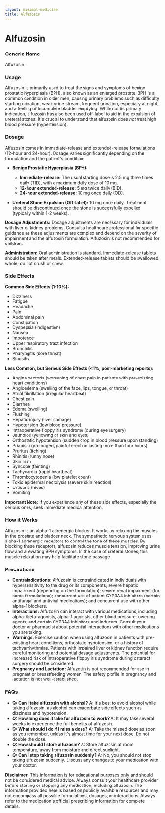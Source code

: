 ```yaml
---
layout: minimal-medicine
title: Alfuzosin
---
```


# Alfuzosin
### Generic Name
Alfuzosin

### Usage
Alfuzosin is primarily used to treat the signs and symptoms of benign prostatic hyperplasia (BPH), also known as an enlarged prostate.  BPH is a common condition in older men, causing urinary problems such as difficulty starting urination, weak urine stream, frequent urination, especially at night, and a feeling of incomplete bladder emptying.  While not its primary indication, alfuzosin has also been used off-label to aid in the expulsion of ureteral stones.  It's crucial to understand that alfuzosin does *not* treat high blood pressure (hypertension).

### Dosage
Alfuzosin comes in immediate-release and extended-release formulations (12-hour and 24-hour). Dosage varies significantly depending on the formulation and the patient's condition:

* **Benign Prostatic Hyperplasia (BPH):**
    * **Immediate-release:** The usual starting dose is 2.5 mg three times daily (TID), with a maximum daily dose of 10 mg.
    * **12-hour extended-release:** 5 mg twice daily (BID).
    * **24-hour extended-release:** 10 mg once daily (OD).

* **Ureteral Stone Expulsion (Off-label):** 10 mg once daily. Treatment should be discontinued once the stone is successfully expelled (typically within 1-2 weeks).

**Dosage Adjustments:**  Dosage adjustments are necessary for individuals with liver or kidney problems.  Consult a healthcare professional for specific guidance as these adjustments are complex and depend on the severity of impairment and the alfuzosin formulation.  Alfuzosin is not recommended for children.

**Administration:** Oral administration is standard.  Immediate-release tablets should be taken after meals. Extended-release tablets should be swallowed whole; do not crush or chew.

### Side Effects
**Common Side Effects (1-10%):**

* Dizziness
* Fatigue
* Headache
* Pain
* Abdominal pain
* Constipation
* Dyspepsia (indigestion)
* Nausea
* Impotence
* Upper respiratory tract infection
* Bronchitis
* Pharyngitis (sore throat)
* Sinusitis


**Less Common, but Serious Side Effects (<1%, post-marketing reports):**

* Angina pectoris (worsening of chest pain in patients with pre-existing heart conditions)
* Angioedema (swelling of the face, lips, tongue, or throat)
* Atrial fibrillation (irregular heartbeat)
* Chest pain
* Diarrhea
* Edema (swelling)
* Flushing
* Hepatic injury (liver damage)
* Hypotension (low blood pressure)
* Intraoperative floppy iris syndrome (during eye surgery)
* Jaundice (yellowing of skin and eyes)
* Orthostatic hypotension (sudden drop in blood pressure upon standing)
* Priapism (prolonged, painful erection lasting more than four hours)
* Pruritus (itching)
* Rhinitis (runny nose)
* Skin rash
* Syncope (fainting)
* Tachycardia (rapid heartbeat)
* Thrombocytopenia (low platelet count)
* Toxic epidermal necrolysis (severe skin reaction)
* Urticaria (hives)
* Vomiting


**Important Note:** If you experience any of these side effects, especially the serious ones, seek immediate medical attention.

### How it Works
Alfuzosin is an alpha-1 adrenergic blocker.  It works by relaxing the muscles in the prostate and bladder neck.  The sympathetic nervous system uses alpha-1 adrenergic receptors to control the tone of these muscles. By blocking these receptors, alfuzosin reduces muscle tension, improving urine flow and alleviating BPH symptoms.  In the case of ureteral stones, this muscle relaxation may help facilitate stone passage.

### Precautions
* **Contraindications:** Alfuzosin is contraindicated in individuals with hypersensitivity to the drug or its components; severe hepatic impairment (depending on the formulation); severe renal impairment (for some formulations); concurrent use of potent CYP3A4 inhibitors (certain antifungal and antiviral medications); and concurrent use with other alpha-1 blockers.
* **Interactions:** Alfuzosin can interact with various medications, including alpha-/beta-agonists, alpha-1 agonists, other blood pressure-lowering agents, and certain CYP3A4 inhibitors and inducers. Consult your doctor or pharmacist about potential interactions with other medications you are taking.
* **Warnings:** Exercise caution when using alfuzosin in patients with pre-existing heart conditions, orthostatic hypotension, or a history of tachyarrhythmias.  Patients with impaired liver or kidney function require careful monitoring and potential dosage adjustments.  The potential for increased risk of intraoperative floppy iris syndrome during cataract surgery should be considered.
* **Pregnancy and Lactation:** Alfuzosin is not recommended for use in pregnant or breastfeeding women. The safety profile in pregnancy and lactation is not well-established.

### FAQs

* **Q: Can I take alfuzosin with alcohol?** A: It's best to avoid alcohol while taking alfuzosin, as alcohol can exacerbate side effects such as dizziness and hypotension.
* **Q: How long does it take for alfuzosin to work?** A: It may take several weeks to experience the full benefits of alfuzosin.
* **Q: What should I do if I miss a dose?** A: Take the missed dose as soon as you remember, unless it's almost time for your next dose. Do not double the dose.
* **Q: How should I store alfuzosin?** A: Store alfuzosin at room temperature, away from moisture and direct sunlight.
* **Q: Can I stop taking alfuzosin suddenly?** A: No, you should not stop taking alfuzosin suddenly.  Discuss any changes to your medication with your doctor.

**Disclaimer:** This information is for educational purposes only and should not be considered medical advice. Always consult your healthcare provider before starting or stopping any medication, including alfuzosin.  The information provided here is based on publicly available resources and may not encompass all possible formulations, dosages, or interactions.  Always refer to the medication's official prescribing information for complete details.
